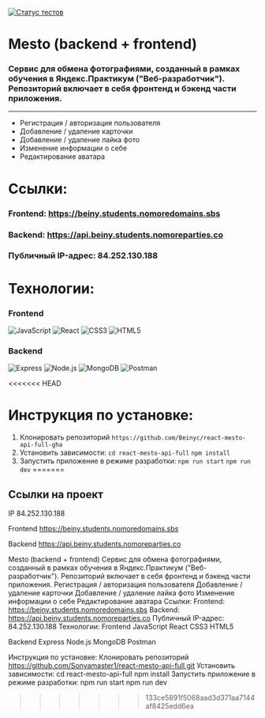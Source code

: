 [![Статус тестов](../../actions/workflows/tests.yml/badge.svg)](../../actions/workflows/tests.yml)

# Mesto (backend + frontend)
### Сервис для обмена фотографиями, созданный в рамках обучения в Яндекс.Практикум ("Веб-разработчик"). Репозиторий включает в себя фронтенд и бэкенд части приложения.
---
- Регистрация / авторизация пользователя
- Добавление / удаление карточки
- Добавление / удаление лайка фото
- Изменение информации о себе
- Редактирование аватара
  
# Ссылки:
### Frontend: https://beiny.students.nomoredomains.sbs
### Backend: https://api.beiny.students.nomoreparties.co
### Публичный IP-адрес: 84.252.130.188

# Технологии:
### Frontend
![JavaScript](https://img.shields.io/badge/-JavaScript-090909?style=for-the-badge&logo=JavaScript)
![React](https://img.shields.io/badge/-React-090909?style=for-the-badge&logo=React) 
![CSS3](https://img.shields.io/badge/-CSS3-090909?style=for-the-badge&logo=CSS3)
![HTML5](https://img.shields.io/badge/-HTML5-090909?style=for-the-badge&logo=HTML5)
### Backend
![Express](https://img.shields.io/badge/-Express-090909?style=for-the-badge&logo=Express)
![Node.js](https://img.shields.io/badge/-Node.js-090909?style=for-the-badge&logo=Node.js)
![MongoDB](https://img.shields.io/badge/-MongoDB-090909?style=for-the-badge&logo=MongoDB)
![Postman](https://img.shields.io/badge/-Postman-090909?style=for-the-badge&logo=Postman)

<<<<<<< HEAD
# Инструкция по установке:
1. Клонировать репозиторий 
`https://github.com/Beinyc/react-mesto-api-full-gha`
2. Установить зависимости:
`cd react-mesto-api-full`
`npm install`
3. Запустить приложение в режиме разработки:
`npm run start`
`npm run dev`
=======
## Ссылки на проект 

IP 84.252.130.188

Frontend https://beiny.students.nomoredomains.sbs

Backend https://api.beiny.students.nomoreparties.co


Mesto (backend + frontend)
Сервис для обмена фотографиями, созданный в рамках обучения в Яндекс.Практикум ("Веб-разработчик"). Репозиторий включает в себя фронтенд и бэкенд части приложения.
Регистрация / авторизация пользователя
Добавление / удаление карточки
Добавление / удаление лайка фото
Изменение информации о себе
Редактирование аватара
Ссылки:
Frontend: https://beiny.students.nomoredomains.sbs
Backend: https://api.beiny.students.nomoreparties.co
Публичный IP-адрес: 84.252.130.188
Технологии:
Frontend
JavaScript React CSS3 HTML5

Backend
Express Node.js MongoDB Postman

Инструкция по установке:
Клонировать репозиторий https://github.com/Sonyamaster1/react-mesto-api-full.git
Установить зависимости: cd react-mesto-api-full npm install
Запустить приложение в режиме разработки: npm run start npm run dev
>>>>>>> 133ce5891f5068aad3d371aa7144af8425edd6ea

